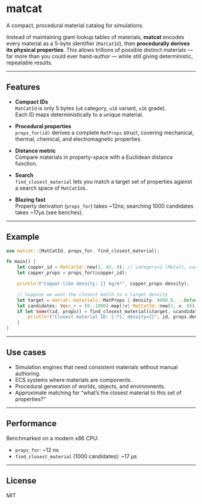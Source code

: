 # matcat

A compact, procedural material catalog for simulations.

Instead of maintaining giant lookup tables of materials, **matcat** encodes every material as a 5-byte identifier (`MatCatId`), then **procedurally derives its physical properties**. This allows trillions of possible distinct materials — far more than you could ever hand-author — while still giving deterministic, repeatable results.

---

## Features

- **Compact IDs**  
  `MatCatId` is only 5 bytes (`u8` category, `u16` variant, `u16` grade).  
  Each ID maps deterministically to a unique material.

- **Procedural properties**  
  `props_for(id)` derives a complete `MatProps` struct, covering mechanical, thermal, chemical, and electromagnetic properties.

- **Distance metric**  
  Compare materials in property-space with a Euclidean distance function.

- **Search**  
  `find_closest_material` lets you match a target set of properties against a search space of `MatCatId`s.

- **Blazing fast**  
  Property derivation (`props_for`) takes ~12ns; searching 1000 candidates takes ~17µs (see benches).

---

## Example

```rust
use matcat::{MatCatId, props_for, find_closest_material};

fn main() {
    let copper_id = MatCatId::new(1, 42, 0); // category=1 (Metal), variant=42, grade=0
    let copper_props = props_for(&copper_id);

    println!("Copper-like density: {} kg/m³", copper_props.density);

    // Suppose we want the closest match to a target density
    let target = matcat::materials::MatProps { density: 8000.0, ..Default::default() };
    let candidates: Vec<_> = (0..1000).map(|v| MatCatId::new(1, v, 0)).collect();
    if let Some((id, props)) = find_closest_material(&target, &candidates) {
        println!("Closest material ID: {:?}, density={}", id, props.density);
    }
}
```

---

## Use cases

- Simulation engines that need consistent materials without manual authoring.  
- ECS systems where materials are components.  
- Procedural generation of worlds, objects, and environments.  
- Approximate matching for “what’s the closest material to this set of properties?”

---

## Performance

Benchmarked on a modern x86 CPU:

- `props_for`: ~12 ns  
- `find_closest_material` (1000 candidates): ~17 µs  

---

## License

MIT
